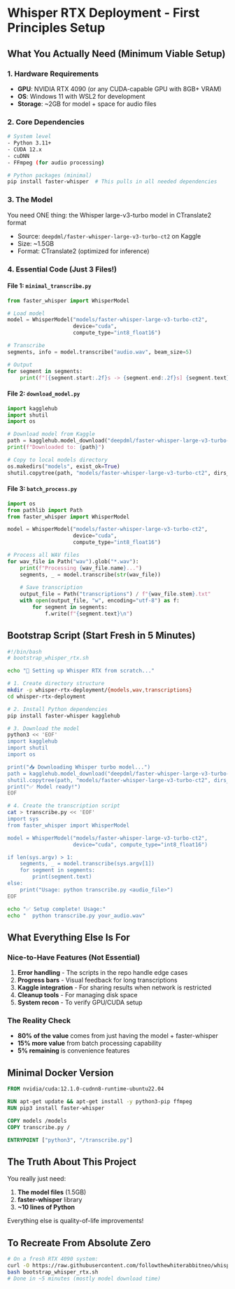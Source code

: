 # Whisper RTX Deployment - First Principles Setup

## What You Actually Need (Minimum Viable Setup)

### 1. Hardware Requirements
- **GPU**: NVIDIA RTX 4090 (or any CUDA-capable GPU with 8GB+ VRAM)
- **OS**: Windows 11 with WSL2 for development
- **Storage**: ~2GB for model + space for audio files

### 2. Core Dependencies
```bash
# System level
- Python 3.11+
- CUDA 12.x
- cuDNN
- FFmpeg (for audio processing)

# Python packages (minimal)
pip install faster-whisper  # This pulls in all needed dependencies
```

### 3. The Model
You need ONE thing: the Whisper large-v3-turbo model in CTranslate2 format
- Source: `deepdml/faster-whisper-large-v3-turbo-ct2` on Kaggle
- Size: ~1.5GB
- Format: CTranslate2 (optimized for inference)

### 4. Essential Code (Just 3 Files!)

#### File 1: `minimal_transcribe.py`
```python
from faster_whisper import WhisperModel

# Load model
model = WhisperModel("models/faster-whisper-large-v3-turbo-ct2", 
                     device="cuda",
                     compute_type="int8_float16")

# Transcribe
segments, info = model.transcribe("audio.wav", beam_size=5)

# Output
for segment in segments:
    print(f"[{segment.start:.2f}s -> {segment.end:.2f}s] {segment.text}")
```

#### File 2: `download_model.py`
```python
import kagglehub
import shutil
import os

# Download model from Kaggle
path = kagglehub.model_download("deepdml/faster-whisper-large-v3-turbo-ct2")
print(f"Downloaded to: {path}")

# Copy to local models directory
os.makedirs("models", exist_ok=True)
shutil.copytree(path, "models/faster-whisper-large-v3-turbo-ct2", dirs_exist_ok=True)
```

#### File 3: `batch_process.py`
```python
import os
from pathlib import Path
from faster_whisper import WhisperModel

model = WhisperModel("models/faster-whisper-large-v3-turbo-ct2", 
                     device="cuda",
                     compute_type="int8_float16")

# Process all WAV files
for wav_file in Path("wav").glob("*.wav"):
    print(f"Processing {wav_file.name}...")
    segments, _ = model.transcribe(str(wav_file))
    
    # Save transcription
    output_file = Path("transcriptions") / f"{wav_file.stem}.txt"
    with open(output_file, "w", encoding="utf-8") as f:
        for segment in segments:
            f.write(f"{segment.text}\n")
```

## Bootstrap Script (Start Fresh in 5 Minutes)

```bash
#!/bin/bash
# bootstrap_whisper_rtx.sh

echo "🚀 Setting up Whisper RTX from scratch..."

# 1. Create directory structure
mkdir -p whisper-rtx-deployment/{models,wav,transcriptions}
cd whisper-rtx-deployment

# 2. Install Python dependencies
pip install faster-whisper kagglehub

# 3. Download the model
python3 << 'EOF'
import kagglehub
import shutil
import os

print("📥 Downloading Whisper turbo model...")
path = kagglehub.model_download("deepdml/faster-whisper-large-v3-turbo-ct2")
shutil.copytree(path, "models/faster-whisper-large-v3-turbo-ct2", dirs_exist_ok=True)
print("✅ Model ready!")
EOF

# 4. Create the transcription script
cat > transcribe.py << 'EOF'
import sys
from faster_whisper import WhisperModel

model = WhisperModel("models/faster-whisper-large-v3-turbo-ct2", 
                     device="cuda", compute_type="int8_float16")

if len(sys.argv) > 1:
    segments, _ = model.transcribe(sys.argv[1])
    for segment in segments:
        print(segment.text)
else:
    print("Usage: python transcribe.py <audio_file>")
EOF

echo "✅ Setup complete! Usage:"
echo "  python transcribe.py your_audio.wav"
```

## What Everything Else Is For

### Nice-to-Have Features (Not Essential)
1. **Error handling** - The scripts in the repo handle edge cases
2. **Progress bars** - Visual feedback for long transcriptions  
3. **Kaggle integration** - For sharing results when network is restricted
4. **Cleanup tools** - For managing disk space
5. **System recon** - To verify GPU/CUDA setup

### The Reality Check
- **80% of the value** comes from just having the model + faster-whisper
- **15% more value** from batch processing capability
- **5% remaining** is convenience features

## Minimal Docker Version
```dockerfile
FROM nvidia/cuda:12.1.0-cudnn8-runtime-ubuntu22.04

RUN apt-get update && apt-get install -y python3-pip ffmpeg
RUN pip3 install faster-whisper

COPY models /models
COPY transcribe.py /

ENTRYPOINT ["python3", "/transcribe.py"]
```

## The Truth About This Project

You really just need:
1. **The model files** (1.5GB)
2. **faster-whisper** library
3. **~10 lines of Python**

Everything else is quality-of-life improvements!

## To Recreate From Absolute Zero

```bash
# On a fresh RTX 4090 system:
curl -O https://raw.githubusercontent.com/followthewhiterabbitneo/whisper-rtx-deployment/master/bootstrap_whisper_rtx.sh
bash bootstrap_whisper_rtx.sh
# Done in ~5 minutes (mostly model download time)
```